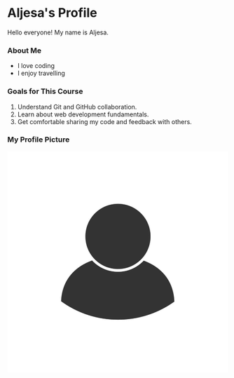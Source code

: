 # Aljesa's Profile

Hello everyone! My name is Aljesa.

### About Me

- I love coding
- I enjoy travelling

### Goals for This Course

1. Understand Git and GitHub collaboration.
2. Learn about web development fundamentals.
3. Get comfortable sharing my code and feedback with others.

### My Profile Picture

![Profile Picture](./images/user.jpg)
